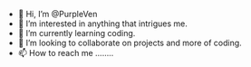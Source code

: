 - 👋 Hi, I’m @PurpleVen
- 👀 I’m interested in anything that intrigues me. 
- 🌱 I’m currently learning coding.
- 💞️ I’m looking to collaborate on projects and more of coding.
- 📫 How to reach me ........

<!---
PurpleVen/PurpleVen is a ✨ special ✨ repository because its `README.md` (this file) appears on your GitHub profile.
You can click the Preview link to take a look at your changes.
--->
